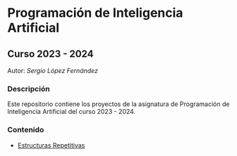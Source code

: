 # Programación de Inteligencia Artificial
## Curso 2023 - 2024
Autor: *Sergio López Fernández*

### Descripción
Este repositorio contiene los proyectos de la asignatura de Programación de Inteligencia Artificial del curso 2023 - 2024.

### Contenido
- [Estructuras Repetitivas](/EstructurasRepetitivas)
